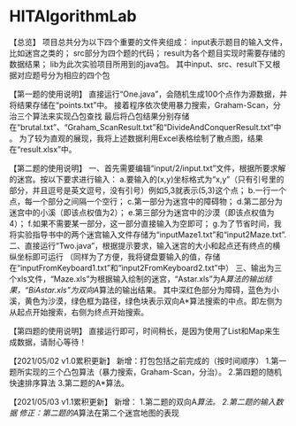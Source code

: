 # HITAlgorithmLab
【总览】
项目总共分为以下四个重要的文件夹组成：
    input表示题目的输入文件，比如迷宫之类的；
    src部分为四个题的代码；
    result为各个题目实现时需要存储的数据结果；
    lib为此次实验项目所用到的java包。
其中input、src、result下又根据对应题号分为相应的四个包

【第一题的使用说明】
直接运行“One.java”，会随机生成100个点作为源数据，并将结果存储在“points.txt”中。
接着程序依次使用暴力搜索，Graham-Scan，分治三个算法来实现凸包查找
最后将凸包结果分别存储在“brutal.txt”、“Graham_ScanResult.txt”和“DivideAndConquerResult.txt”中。
为了较为直观的展现，我将上述数据利用Excel表格绘制了散点图，结果在“result.xlsx”中。

【第二题的使用说明】
一、首先需要编辑“input/2/input.txt”文件，根据所要求解的迷宫。按以下要求进行输入：
    a.要输入的(x,y)坐标格式为“x,y”（只有引号里的部分，并且逗号是英文逗号，没有引号）例如5,3就表示(5,3)这个点；
    b.一行一个点，每一个部分之间隔一个空行；
    c.第一部分为迷宫中的障碍物；
    d.第二部分为迷宫中的小溪（即该点权值为2）；
    e.第三部分为迷宫中的沙漠（即该点权值为4）；
    f.如果不需要某一部分，这一部分直接输入为空即可；
    g.为了节省时间，我将实验指导书中的两个迷宫输入文件存储为“inputMaze1.txt”和“input2Maze.txt”.
二、直接运行“Two.java”，根据提示要求，输入迷宫的大小和起点还有终点的横纵坐标即可运行
    （同样为了方便，我将键盘要输入的值，存储在“inputFromKeyboard1.txt”和“input2FromKeyboard2.txt”中）
三、输出为三个xls文件，“Maze.xls”为根据输入绘制的迷宫，“Astar.xls”为A*算法的输出结果，“BiAstar.xls"为双向A*算法的输出结果。
    其中深红色部分为障碍，蓝色为小溪，黄色为沙漠，绿色框为路径，绿色块表示双向A*算法搜索的中点。即左侧为从起点开始搜索，右侧为终点开始搜索。

【第四题的使用说明】
直接运行即可，时间稍长，是因为使用了List和Map来生成数据，请耐心等待！

【2021/05/02 v1.0累积更新】
新增：打包包括之前完成的（按时间顺序）
    1.第一题所实现的三个凸包算法（暴力搜索，Graham-Scan，分治）。
    2.第四题的随机快速排序算法
    3.第二题的A*算法。

【2021/05/03 v1.1累积更新】
新增：
    1.第二题的双向A*算法。
    2.第二题的输入数据
修正：第二题的A*算法在第二个迷宫地图的表现
